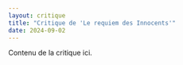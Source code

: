 ```yaml
---
layout: critique
title: "Critique de 'Le requiem des Innocents'"
date: 2024-09-02
---
```

Contenu de la critique ici.
